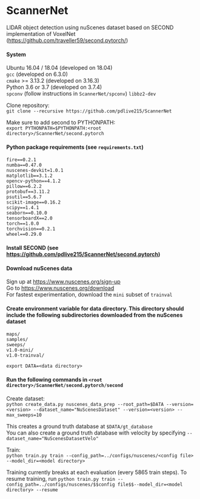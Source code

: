 # ScannerNet
LIDAR object detection using nuScenes dataset based on SECOND implementation of VoxelNet (https://github.com/traveller59/second.pytorch/)

#### System

Ubuntu 16.04 / 18.04 (developed on 18.04)  
`gcc` (developed on 6.3.0)  
`cmake` >= 3.13.2 (developed on 3.16.3)  
Python 3.6 or 3.7 (developed on 3.7.4)  
`spconv` (follow instructions in `ScannerNet/spconv`)
`libbz2-dev`

Clone repository:  
`git clone --recursive https://github.com/pdlive215/ScannerNet`

Make sure to add second to PYTHONPATH:  
`export PYTHONPATH=$PYTHONPATH:<root directory>/ScannerNet/second.pytorch`

#### Python package requirements (see `requirements.txt`)

`fire==0.2.1`  
`numba==0.47.0`  
`nuscenes-devkit=1.0.1`  
`matplotlib==3.1.2`  
`opencv-python==4.1.2`  
`pillow==6.2.2`  
`protobuf==3.11.2`  
`psutil==5.6.7`  
`scikit-image==0.16.2`  
`scipy==1.4.1`  
`seaborn==0.10.0`  
`tensorboardX==2.0`  
`torch==1.0.0`  
`torchvision==0.2.1`  
`wheel==0.29.0`

#### Install SECOND (see https://github.com/pdlive215/ScannerNet/second.pytorch)

#### Download nuScenes data
Sign up at https://www.nuscenes.org/sign-up  
Go to https://www.nuscenes.org/download  
For fastest experimentation, download the `mini` subset of `trainval`

#### Create environment variable for data directory. This directory should include the following subdirectories downloaded from the nuScenes dataset  

`maps/`  
`samples/`  
`sweeps/`  
`v1.0-mini/`  
`v1.0-trainval/`

`export DATA=<data directory>`

#### Run the following commands in `<root directory>/ScannerNet/second.pytorch/second`

Create dataset:  
`python create_data.py nuscenes_data_prep --root_path=$DATA --version=<version> --dataset_name="NuScenesDataset" --version=<version> --max_sweeps=10`
  
This creates a ground truth database at `$DATA/gt_database`  
You can also create a ground truth database with velocity by specifying `--dataset_name="NuScenesDatasetVelo"`

Train:  
`python train.py train --config_path=../configs/nuscenes/<config file> --model_dir=<model directory>`

Training currently breaks at each evaluation (every 5865 train steps). To resume training, run `python train.py train --config_path=../configs/nuscenes/$$config file$$--model_dir=<model directory> --resume`
